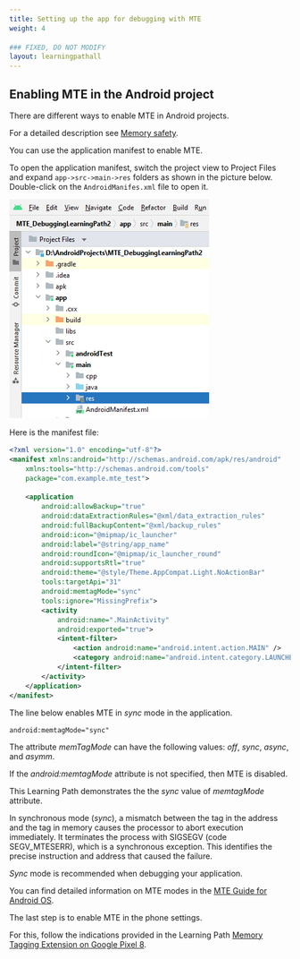 ```yaml
---
title: Setting up the app for debugging with MTE
weight: 4

### FIXED, DO NOT MODIFY
layout: learningpathall
---
```


## Enabling MTE in the Android project

There are different ways to enable MTE in Android projects. 

For a detailed description see [Memory safety](https://source.android.com/docs/security/test/memory-safety). 

You can use the application manifest to enable MTE.

To open the application manifest, switch the project view to Project Files and expand `app->src->main->res` folders as shown in the picture below. Double-click on the `AndroidManifes.xml` file to open it. 

![alt-text-2](pictures/04_android_manifest_path.png "Android Manifest file path.")

Here is the manifest file:

```xml
<?xml version="1.0" encoding="utf-8"?>
<manifest xmlns:android="http://schemas.android.com/apk/res/android"
    xmlns:tools="http://schemas.android.com/tools"
    package="com.example.mte_test">

    <application
        android:allowBackup="true"
        android:dataExtractionRules="@xml/data_extraction_rules"
        android:fullBackupContent="@xml/backup_rules"
        android:icon="@mipmap/ic_launcher"
        android:label="@string/app_name"
        android:roundIcon="@mipmap/ic_launcher_round"
        android:supportsRtl="true"
        android:theme="@style/Theme.AppCompat.Light.NoActionBar"
        tools:targetApi="31"
        android:memtagMode="sync"
        tools:ignore="MissingPrefix">
        <activity
            android:name=".MainActivity"
            android:exported="true">
            <intent-filter>
                <action android:name="android.intent.action.MAIN" />
                <category android:name="android.intent.category.LAUNCHER" />
            </intent-filter>
        </activity>
    </application>
</manifest>

```

The line below enables MTE in *sync* mode in the application. 

```console
android:memtagMode="sync"
```

The attribute *memTagMode* can have the following values: *off*, *sync*, *async*, and *asymm*.

If the *android:memtagMode* attribute is not specified, then MTE is disabled.

This Learning Path demonstrates the the *sync* value of *memtagMode* attribute.

In synchronous mode (*sync*), a mismatch between the tag in the address and the tag in memory causes the processor to abort execution immediately. It terminates the process with SIGSEGV (code SEGV_MTESERR), which is a synchronous exception. This identifies the precise instruction and address that caused
the failure. 

*Sync* mode is recommended when debugging your application.

You can find detailed information on MTE modes in the [MTE Guide for Android OS](https://documentation-service.arm.com/static/660d6857aec7154a17ee1c5f?token=). 

The last step is to enable MTE in the phone settings. 

For this, follow the indications provided in the Learning Path [Memory Tagging Extension on Google Pixel 8](https://learn.arm.com/learning-paths/smartphones-and-mobile/mte_on_pixel8/).
